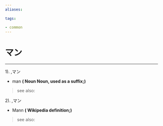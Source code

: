 ```yaml
---
aliases:
    
tags:
    
- common
---
```


# マン
---
1).
,マン

- man
**( Noun Noun, used as a suffix;)**
> see also: 
            
2).
,マン

- Mann
**( Wikipedia definition;)**
> see also: 
            